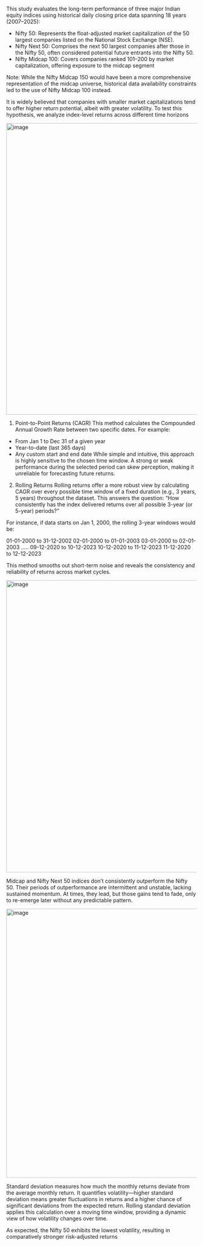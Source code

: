 This study evaluates the long-term performance of three major Indian equity indices using historical daily closing price data spanning 18 years (2007–2025):
- Nifty 50: Represents the float-adjusted market capitalization of the 50 largest companies listed on the National Stock Exchange (NSE).
- Nifty Next 50: Comprises the next 50 largest companies after those in the Nifty 50, often considered potential future entrants into the Nifty 50.
- Nifty Midcap 100: Covers companies ranked 101–200 by market capitalization, offering exposure to the midcap segment

Note: While the Nifty Midcap 150 would have been a more comprehensive representation of the midcap universe, historical data availability constraints led to the use of Nifty Midcap 100 instead.

It is widely believed that companies with smaller market capitalizations tend to offer higher return potential, albeit with greater volatility. To test this hypothesis, we analyze index-level returns across different time horizons

<img width="1691" height="770" alt="image" src="https://github.com/user-attachments/assets/dbb1598c-416b-4554-af24-86cc66d18762" />

1. Point-to-Point Returns (CAGR)
This method calculates the Compounded Annual Growth Rate between two specific dates. For example:
- From Jan 1 to Dec 31 of a given year
- Year-to-date (last 365 days)
- Any custom start and end date
While simple and intuitive, this approach is highly sensitive to the chosen time window. A strong or weak performance during the selected period can skew perception, making it unreliable for forecasting future returns.


2. Rolling Returns
Rolling returns offer a more robust view by calculating CAGR over every possible time window of a fixed duration (e.g., 3 years, 5 years) throughout the dataset. This answers the question:
“How consistently has the index delivered returns over all possible 3-year (or 5-year) periods?”

For instance, if data starts on Jan 1, 2000, the rolling 3-year windows would be:


01-01-2000 to 31-12-2002
02-01-2000 to 01-01-2003
03-01-2000 to 02-01-2003
…..
09-12-2020 to 10-12-2023
10-12-2020 to 11-12-2023
11-12-2020 to 12-12-2023

This method smooths out short-term noise and reveals the consistency and reliability of returns across market cycles.

<img width="1693" height="772" alt="image" src="https://github.com/user-attachments/assets/fef46f2e-0111-477f-a236-8afa6ededb62" />


Midcap and Nifty Next 50 indices don’t consistently outperform the Nifty 50. Their periods of outperformance are intermittent and unstable, lacking sustained momentum. At times, they lead, but those gains tend to fade, only to re-emerge later without any predictable pattern.

<img width="1333" height="711" alt="image" src="https://github.com/user-attachments/assets/4745afc1-07d9-4f2b-81ae-efe9d34dc75c" />


Standard deviation measures how much the monthly returns deviate from the average monthly return. It quantifies volatility—higher standard deviation means greater fluctuations in returns and a higher chance of significant deviations from the expected return. Rolling standard deviation applies this calculation over a moving time window, providing a dynamic view of how volatility changes over time.

As expected, the Nifty 50 exhibits the lowest volatility, resulting in comparatively stronger risk-adjusted returns

 










